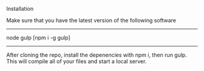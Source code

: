 Installation

Make sure that you have the latest version of the following software

----

node
gulp [npm i -g gulp]

----

After cloning the repo, install the depenencies with npm i, then run gulp. This will compile all of your files and start a local server.